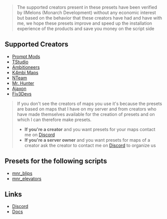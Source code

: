 > The supported creators present in these presets have been verified by IlMelons (Monarch Development) without any economic interest but based on the behavior that these creators have had and have with me, we hope these presets improve and speed up the installation experience of the products and save you money on the script side

## Supported Creators
- [Prompt Mods](https://fivem.prompt-mods.com/)
- [TStudio](https://turbosaif.tebex.io/)
- [Ambitioneers](https://ambitioneers.tebex.io/)
- [K4mbi Maps](https://k4mb1maps.com/)
- [NTeam](https://nteamdev.tebex.io/)
- [Mr. Hunter](https://mrhunter.tebex.io/)
- [Ajaxon](https://ajaxon.tebex.io/)
- [Fiv3Devs](https://fiv3devs.tebex.io/)

> If you don't see the creators of maps you use it's because the presets are based on maps that I have on my server and from creators who have made themselves available for the creation of presets and on which I can therefore make presets.
> - **If you're a creator** and you want presets for your maps contact me on [Discord](https://discord.gg/WKtk65yBC6)
> - **If you're a server owner** and you want presets for maps of a creator ask the creator to contact me on [Discord](https://discord.gg/WKtk65yBC6) to organize us

## Presets for the following scripts
- [mnr_blips](https://github.com/Monarch-Development/mnr_blips)
- [mnr_elevators](https://github.com/Monarch-Development/mnr_elevators)

## Links
- [Discord](https://discord.gg/WKtk65yBC6)
- [Docs](https://monarch-docs.pages.dev/docs/monarch-resources/presets)